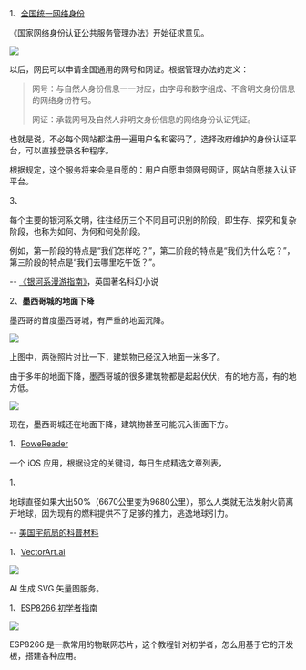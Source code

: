 
1、[全国统一网络身份](https://www.cac.gov.cn/2024-07/26/c_1723675813897965.htm)

《国家网络身份认证公共服务管理办法》开始征求意见。

![](https://cdn.beekka.com/blogimg/asset/202407/bg2024072709.webp)

以后，网民可以申请全国通用的网号和网证。根据管理办法的定义：

> 网号：与自然人身份信息一一对应，由字母和数字组成、不含明文身份信息的网络身份符号。
> 
> 网证：承载网号及自然人非明文身份信息的网络身份认证凭证。

也就是说，不必每个网站都注册一遍用户名和密码了，选择政府维护的身份认证平台，可以直接登录各种程序。

根据规定，这个服务将来会是自愿的：用户自愿申领网号网证，网站自愿接入认证平台。

3、

每个主要的银河系文明，往往经历三个不同且可识别的阶段，即生存、探究和复杂阶段，也称为如何、为何和何处阶段。

例如，第一阶段的特点是“我们怎样吃？”，第二阶段的特点是“我们为什么吃？”，第三阶段的特点是“我们去哪里吃午饭？”。

-- [《银河系漫游指南》](https://terrytao.wordpress.com/career-advice/theres-more-to-mathematics-than-rigour-and-proofs/)，英国著名科幻小说

2、**墨西哥城的地面下降**

墨西哥的首度墨西哥城，有严重的地面沉降。

![](https://cdn.beekka.com/blogimg/asset/202407/bg2024071903.webp)

上图中，两张照片对比一下，建筑物已经沉入地面一米多了。

由于多年的地面下降，墨西哥城的很多建筑物都是起起伏伏，有的地方高，有的地方低。

![](https://cdn.beekka.com/blogimg/asset/202407/bg2024071904.webp)

现在，墨西哥城还在地面下降，建筑物甚至可能沉入街面下方。

1、[PoweReader](https://powereader.app/zh/)

一个 iOS 应用，根据设定的关键词，每日生成精选文章列表，

1、

地球直径如果大出50%（6670公里变为9680公里），那么人类就无法发射火箭离开地球，因为现有的燃料提供不了足够的推力，逃逸地球引力。

-- [美国宇航局的科普材料](https://web.archive.org/web/20190429025624/https://www.nasa.gov/mission_pages/station/expeditions/expedition30/tryanny.html)

1、[VectorArt.ai](https://vectorart.ai/)

![](https://cdn.beekka.com/blogimg/asset/202311/bg2023112506.webp)

AI 生成 SVG 矢量图服务。

1、[ESP8266 初学者指南](https://tttapa.github.io/ESP8266/Chap01%20-%20ESP8266.html)

![](https://cdn.beekka.com/blogimg/asset/202404/bg2024042507.webp)

ESP8266 是一款常用的物联网芯片，这个教程针对初学者，怎么用基于它的开发板，搭建各种应用。